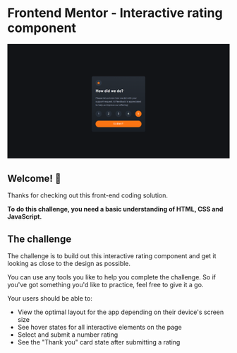 # Frontend Mentor - Interactive rating component

![Design preview for the Interactive rating component coding challenge](./design/Capture.PNG)

## Welcome! 👋

Thanks for checking out this front-end coding solution.

**To do this challenge, you need a basic understanding of HTML, CSS and JavaScript.**

## The challenge

The challenge is to build out this interactive rating component and get it looking as close to the design as possible.

You can use any tools you like to help you complete the challenge. So if you've got something you'd like to practice, feel free to give it a go.

Your users should be able to:

- View the optimal layout for the app depending on their device's screen size
- See hover states for all interactive elements on the page
- Select and submit a number rating
- See the "Thank you" card state after submitting a rating


